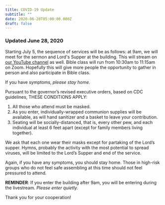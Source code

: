 ```yaml
---
title: COVID-19 Update
subtitle: ""
date: 2020-06-28T05:00:00.000Z
draft: false
---
```

### Updated June 28, 2020

Starting July 5, the sequence of services will be as follows: at 9am, we will meet for the sermon and Lord's Supper at the building. This will stream on [our YouTube channel](https://www.youtube.com/channel/UC0kUKcP_9v4_WfhyDAN5DOg) as well. Bible class will run from 10:30am to 11:15am on Zoom. Hopefully this will give more people the opportunity to gather in person and also participate in Bible class.

If you have symptoms, *please stay home.*

Pursuant to the governor’s revised executive orders, based on CDC guidelines, THESE CONDITIONS APPLY:

1. All those who attend must be masked.
2. As you enter, individually-wrapped communion supplies will be available, as will hand sanitizer and a basket to leave your contribution.
3. Seating will be socially-distanced, that is, every other pew, and each individual at least 6 feet apart (except for family members living together).

We ask that each one wear their masks except for partaking of the Lord’s supper. Hymns, probably the activity with the most potential to spread viruses, will be limited to the Lord’s Supper and end of the service.

Again, if you have any symptoms, you should stay home. Those in high-risk groups who do not feel safe assembling at this time should not feel pressured to attend.

**REMINDER**: If you enter the building after 9am, you will be entering during the livestream. *Please enter quietly.*

Thank you for your cooperation!